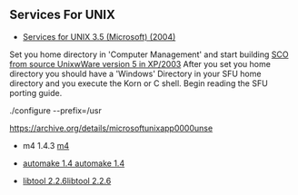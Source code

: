 <h2>Services For UNIX</h2>
<ul>
<li><a target="_self" href="https://archive.org/details/cdrom-services-unix-3.5-microsoft-2004">Services for UNIX 3.5 (Microsoft) (2004)</a></li>
</ul>

<p>Set you home directory in 'Computer Management' and start building <a target="_self" href="https://www.sco.com/skunkware/">SCO from source UnixwWare version 5 in XP/2003</a>
After you set you home directory you should have a 'Windows' Directory in your SFU home directory and you execute the Korn or C shell. Begin reading the SFU porting guide.</p>

<p>./configure --prefix=/usr</p>

https://archive.org/details/microsoftunixapp0000unse
<ul>
<li><p>m4 1.4.3 <a target="_self" href="https://www.gnu.org/software/m4/">m4</p></li>
<li><p>automake 1.4 <a target="_self" href="">automake 1.4</p></li>
<li><p>libtool 2.2.6<a target="_self" href="">libtool 2.2.6</p></li>
</ul>
